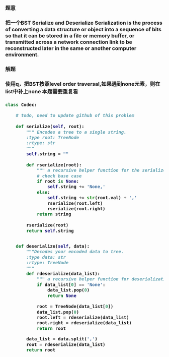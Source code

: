 <h3>题意<h3>
<p>把一个BST Serialize and Deserialize
Serialization is the process of converting a data structure or object
into a sequence of bits so that it can be stored in a file or memory buffer,
or transmitted across a network connection link to be reconstructed later
in the same or another computer environment.<p>

<h3>解题<h3>
<p>使用q，把BST按照level order traversal,如果遇到none元素，则在list中补上none
   本题需要重复看<p>


<h3><h3>
<p><p>

```python
class Codec:
    
    # todo, need to update github of this problem
    
    def serialize(self, root):
        """ Encodes a tree to a single string.
        :type root: TreeNode
        :rtype: str
        """
        self.string = ""
        
        def rserialize(root):
            """ a recursive helper function for the serialize() function."""
            # check base case
            if root is None:
                self.string += 'None,'
            else:
                self.string += str(root.val) + ','
                rserialize(root.left)
                rserialize(root.right)
            return string
        
        rserialize(root)
        return self.string


    def deserialize(self, data):
        """Decodes your encoded data to tree.
        :type data: str
        :rtype: TreeNode
        """
        def rdeserialize(data_list):
            """ a recursive helper function for deserialization."""
            if data_list[0] == 'None':
                data_list.pop(0)
                return None
                
            root = TreeNode(data_list[0])
            data_list.pop(0)
            root.left = rdeserialize(data_list)
            root.right = rdeserialize(data_list)
            return root

        data_list = data.split(',')
        root = rdeserialize(data_list)
        return root


```

